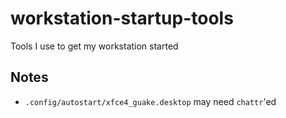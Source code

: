 # workstation-startup-tools
Tools I use to get my workstation started

## Notes
-  `.config/autostart/xfce4_guake.desktop` may need `chattr`'ed
